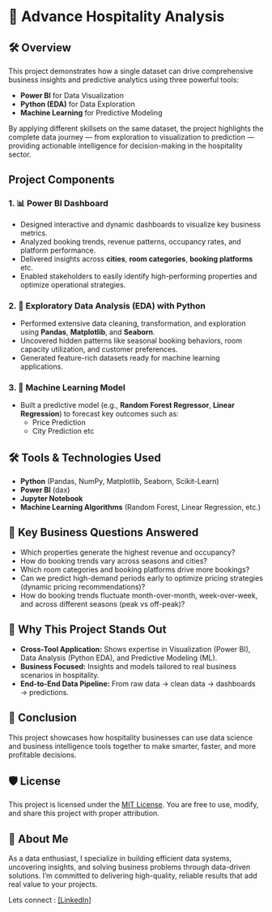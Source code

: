 # 🏨 Advance Hospitality Analysis

## 🛠️ Overview
This project demonstrates how a single dataset can drive comprehensive business insights and predictive analytics using three powerful tools:
- **Power BI** for Data Visualization
- **Python (EDA)** for Data Exploration
- **Machine Learning** for Predictive Modeling

By applying different skillsets on the same dataset, the project highlights the complete data journey — from exploration to visualization to prediction — providing actionable intelligence for decision-making in the hospitality sector.

## Project Components

### 1. 📊 Power BI Dashboard
- Designed interactive and dynamic dashboards to visualize key business metrics.
- Analyzed booking trends, revenue patterns, occupancy rates, and platform performance.
- Delivered insights across **cities**, **room categories**, **booking platforms** etc.
- Enabled stakeholders to easily identify high-performing properties and optimize operational strategies.

### 2. 🧹 Exploratory Data Analysis (EDA) with Python
- Performed extensive data cleaning, transformation, and exploration using **Pandas**, **Matplotlib**, and **Seaborn**.
- Uncovered hidden patterns like seasonal booking behaviors, room capacity utilization, and customer preferences.
- Generated feature-rich datasets ready for machine learning applications.

### 3. 🤖 Machine Learning Model
- Built a predictive model (e.g., **Random Forest Regressor**, **Linear Regression**) to forecast key outcomes such as:
  - Price Prediction
  - City Prediction etc
    

## 🛠️ Tools & Technologies Used
- **Python** (Pandas, NumPy, Matplotlib, Seaborn, Scikit-Learn)
- **Power BI** (dax)
- **Jupyter Notebook**
- **Machine Learning Algorithms** (Random Forest, Linear Regression, etc.)

## 🧠 Key Business Questions Answered
- Which properties generate the highest revenue and occupancy?
- How do booking trends vary across seasons and cities?
- Which room categories and booking platforms drive more bookings?
- Can we predict high-demand periods early to optimize pricing strategies (dynamic pricing recommendations)?
- How do booking trends fluctuate month-over-month, week-over-week, and across different seasons (peak vs off-peak)?



## 🎯 Why This Project Stands Out
- **Cross-Tool Application:** Shows expertise in Visualization (Power BI), Data Analysis (Python EDA), and Predictive Modeling (ML).
- **Business Focused:** Insights and models tailored to real business scenarios in hospitality.
- **End-to-End Data Pipeline:** From raw data → clean data → dashboards → predictions.

## 🏁 Conclusion
This project showcases how hospitality businesses can use data science and business intelligence tools together to make smarter, faster, and more profitable decisions.

  
## 🛡️ License

This project is licensed under the [MIT License](LICENSE). You are free to use, modify, and share this project with proper attribution.


## 🌟 About Me
As a data enthusiast, I specialize in building efficient data systems, uncovering insights, and solving business problems through data-driven solutions. I’m committed to delivering high-quality, reliable results that add real value to your projects.


Lets connect :
[[LinkedIn]](https://www.linkedin.com/in/karan-bodara-8684562b4/)

